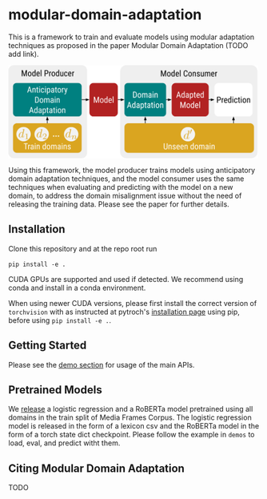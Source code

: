 # modular-domain-adaptation

This is a framework to train and evaluate models using modular adaptation techniques as proposed in the paper Modular Domain Adaptation (TODO add link).

<img src="paradigm-diagram.png" width="500" align='center'>

Using this framework, the model producer trains models using anticipatory domain adaptation techniques, and the model consumer uses the same techniques when evaluating and predicting with the model on a new domain, to address the domain misalignment issue without the need of releasing the training data. Please see the paper for further details.

## Installation

Clone this repository and at the repo root run

```
pip install -e .
```

CUDA GPUs are supported and used if detected. We recommend using conda and install in a conda environment.

When using newer CUDA versions, please first install the correct version of `torchvision` with as instructed at pytroch's [installation page](https://pytorch.org/get-started/locally/) using pip, before using `pip install -e .`.

## Getting Started

Please see the [demo section](./demo) for usage of the main APIs.

## Pretrained Models

We [release](https://drive.google.com/drive/folders/1mu2k7PpHoR2Xe_Yyh5CSNfe3WWh0F8ft?usp=sharing) a logistic regression and a RoBERTa model pretrained using all domains in the train split of Media Frames Corpus. The logistic regression model is released in the form of a lexicon csv and the RoBERTa model in the form of a torch state dict checkpoint. Please follow the example in `demos` to load, eval, and predict witht them. 

## Citing Modular Domain Adaptation

TODO
